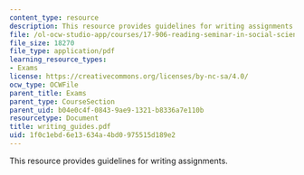 ```yaml
---
content_type: resource
description: This resource provides guidelines for writing assignments.
file: /ol-ocw-studio-app/courses/17-906-reading-seminar-in-social-science-the-geopolitics-and-geoeconomics-of-global-energy-spring-2007/1f0c1ebd6e13634a4bd0975515d189e2_writing_guides.pdf
file_size: 18270
file_type: application/pdf
learning_resource_types:
- Exams
license: https://creativecommons.org/licenses/by-nc-sa/4.0/
ocw_type: OCWFile
parent_title: Exams
parent_type: CourseSection
parent_uid: b04e0c4f-0843-9ae9-1321-b8336a7e110b
resourcetype: Document
title: writing_guides.pdf
uid: 1f0c1ebd-6e13-634a-4bd0-975515d189e2
---
```

This resource provides guidelines for writing assignments.